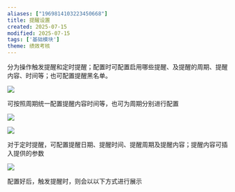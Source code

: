 ```yaml
---
aliases: ["1969814103223450668"]
title: 提醒设置
created: 2025-07-15
modified: 2025-07-15
tags: ['基础模块']
theme: 绩效考核
---
```


分为操作触发提醒和定时提醒；配置时可配置启用哪些提醒、及提醒的周期、提醒内容、时间等；也可配置提醒黑名单。

![](https://myhelpdoc.oss-cn-heyuan.aliyuncs.com/mdimages/75adc8a31b7a0bdf7152e3a6c56a1e88.jpg)

可按照周期统一配置提醒内容时间等，也可为周期分别进行配置

![](https://myhelpdoc.oss-cn-heyuan.aliyuncs.com/mdimages/b6c83971ec7307949915d66a21b4171f.jpg)

![](https://myhelpdoc.oss-cn-heyuan.aliyuncs.com/mdimages/77abd851302744762b3af2264b77fc20.jpg)

对于定时提醒，可配置提醒日期、提醒时间、提醒周期及提醒内容；提醒内容可插入提供的参数

![](https://myhelpdoc.oss-cn-heyuan.aliyuncs.com/mdimages/4b84d49a5fad4ed15e98f7c54ba21290.jpg)

配置好后，触发提醒时，则会以以下方式进行展示

